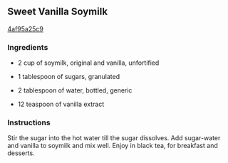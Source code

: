 ## Sweet Vanilla Soymilk

[4af95a25c9](http://www.food.com/recipe/sweet-vanilla-soymilk-221261)

### Ingredients

 - 2 cup of soymilk, original and vanilla, unfortified

 - 1 tablespoon of sugars, granulated

 - 2 tablespoon of water, bottled, generic

 - 12 teaspoon of vanilla extract

### Instructions

Stir the sugar into the hot water till the sugar dissolves. Add sugar-water and vanilla to soymilk and mix well. Enjoy in black tea, for breakfast and desserts.